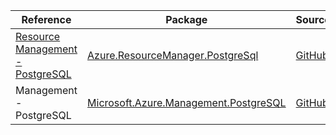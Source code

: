 | Reference | Package | Source |
|---|---|---|
|[Resource Management - PostgreSQL](resourcemanager.postgresql-readme.md)|[Azure.ResourceManager.PostgreSql](https://www.nuget.org/packages/Azure.ResourceManager.PostgreSql)|[GitHub](https://github.com/Azure/azure-sdk-for-net/blob/main/sdk/postgresql/Azure.ResourceManager.PostgreSql)|
|Management - PostgreSQL|[Microsoft.Azure.Management.PostgreSQL](https://www.nuget.org/packages/Microsoft.Azure.Management.PostgreSQL)|[GitHub](https://github.com/Azure/azure-sdk-for-net/blob/main/)|
